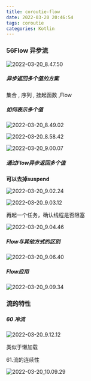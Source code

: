 ```yaml
---
title: coroutie-flow
date: 2022-03-20 20:46:54
tags: coroutie
categories: Kotlin
---
```




### 56Flow 异步流

![2022-03-20_8.47.50](/Users/m/Documents/BLOG/source/_posts/coroutie-flow/2022-03-20_8.47.50.png)



##### 异步返回多个值的方案

集合 , 序列 , 挂起函数 ,Flow



##### 如何表示多个值

![2022-03-20_8.49.02](/Users/m/Documents/BLOG/source/_posts/coroutie-flow/2022-03-20_8.49.02.png)

![2022-03-20_8.58.42](/Users/m/Documents/BLOG/source/_posts/coroutie-flow/2022-03-20_8.58.42.png)

![2022-03-20_9.00.07](/Users/m/Documents/BLOG/source/_posts/coroutie-flow/2022-03-20_9.00.07.png)

##### 通过Flow异步返回多个值

  

**可以去掉suspend**

![2022-03-20_9.02.24](/Users/m/Documents/BLOG/source/_posts/coroutie-flow/2022-03-20_9.02.24.png)

![2022-03-20_9.03.12](/Users/m/Documents/BLOG/source/_posts/coroutie-flow/2022-03-20_9.03.12.png)

再起一个任务，确认线程是否阻塞

![2022-03-20_9.04.46](/Users/m/Documents/BLOG/source/_posts/coroutie-flow/2022-03-20_9.04.46.png)



##### Flow与其他方式的区别

![2022-03-20_9.06.40](/Users/m/Documents/BLOG/source/_posts/coroutie-flow/2022-03-20_9.06.40.png)

##### Flow应用

![2022-03-20_9.09.34](/Users/m/Documents/BLOG/source/_posts/coroutie-flow/2022-03-20_9.09.34.png)

### 流的特性

##### 60 冷流

![2022-03-20_9.12.12](/Users/m/Documents/BLOG/source/_posts/coroutie-flow/2022-03-20_9.12.12.png)

类似于懒加载



61.流的连续性



![2022-03-20_10.09.29](/Users/m/Documents/BLOG/source/_posts/coroutie-flow/2022-03-20_10.09.29.png)





